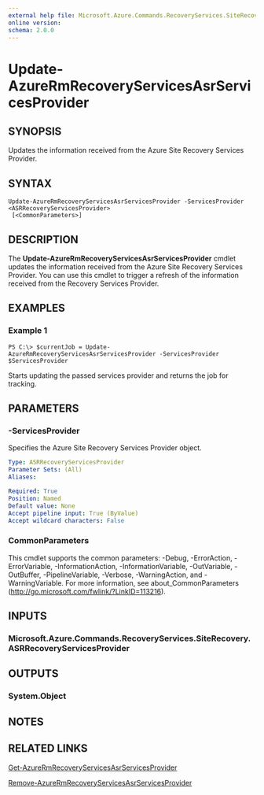 ```yaml
---
external help file: Microsoft.Azure.Commands.RecoveryServices.SiteRecovery.dll-Help.xml
online version: 
schema: 2.0.0
---
```


# Update-AzureRmRecoveryServicesAsrServicesProvider

## SYNOPSIS
Updates the information received from the Azure Site Recovery Services Provider.

## SYNTAX

```
Update-AzureRmRecoveryServicesAsrServicesProvider -ServicesProvider <ASRRecoveryServicesProvider>
 [<CommonParameters>]
```

## DESCRIPTION
The **Update-AzureRmRecoveryServicesAsrServicesProvider** cmdlet updates the information received from the Azure Site Recovery Services Provider.
You can use this cmdlet to trigger a refresh of the information received from the Recovery Services Provider.

## EXAMPLES

### Example 1
```
PS C:\> $currentJob = Update-AzureRmRecoveryServicesAsrServicesProvider -ServicesProvider $ServicesProvider
```

Starts updating the passed services provider and returns the job for tracking. 

## PARAMETERS

### -ServicesProvider
Specifies the Azure Site Recovery Services Provider object.

```yaml
Type: ASRRecoveryServicesProvider
Parameter Sets: (All)
Aliases: 

Required: True
Position: Named
Default value: None
Accept pipeline input: True (ByValue)
Accept wildcard characters: False
```

### CommonParameters
This cmdlet supports the common parameters: -Debug, -ErrorAction, -ErrorVariable, -InformationAction, -InformationVariable, -OutVariable, -OutBuffer, -PipelineVariable, -Verbose, -WarningAction, and -WarningVariable. For more information, see about_CommonParameters (http://go.microsoft.com/fwlink/?LinkID=113216).

## INPUTS

### Microsoft.Azure.Commands.RecoveryServices.SiteRecovery.ASRRecoveryServicesProvider

## OUTPUTS

### System.Object

## NOTES

## RELATED LINKS

[Get-AzureRmRecoveryServicesAsrServicesProvider](./Get-AzureRmRecoveryServicesAsrServicesProvider.md)

[Remove-AzureRmRecoveryServicesAsrServicesProvider](./Remove-AzureRmRecoveryServicesAsrServicesProvider.md)
